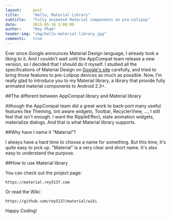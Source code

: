 ```yaml
---
layout:     post
title:      "Hello, Material Library"
subtitle:   "Fully animated Material components on pre-Lolipop"
date:       2015-05-16 1:00:00
author:     "Rey Pham"
header-img: "img/hello-material-library.jpg"
comments: 	true
---
```


Ever since Google announces Material Design language, I already took a liking to it. And I couldn't wait until the AppCompat team release a new version, so I decided that I should do it myself. I studied all the specifications of Material Design on [Google's site](http://www.google.com/design/spec/material-design/introduction.html) carefully, and tried to bring those features to pre-Lolipop devices as much as possible. Now, I’m really glad to introduce you to my Material library, a library that provide fully animated material components to Android 2.3+.

##The different between AppCompat library and Material library

Although the AppCompat team did a great work to back-port many useful features like Theming, tint aware widgets, Toolbar, RecyclerView, ..., I still feel that isn't enough. I want the RippleEffect, state animation widgets, materialize dialogs. And that is what Material library supports.

##Why have I name it "Material"?

I always have a hard time to choose a name for something. But this time, it's quite easy to pick up. "Material" is a very clear and short name. It's also easy to understand the purpose.

##How to use Material library

You can check out the project page:

    https://material.rey5137.com
	
Or read the Wiki:

    https://github.com/rey5137/material/wiki
	
Happy Coding!
